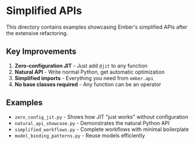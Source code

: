 # Simplified APIs

This directory contains examples showcasing Ember's simplified APIs after the extensive refactoring.

## Key Improvements

1. **Zero-configuration JIT** - Just add `@jit` to any function
2. **Natural API** - Write normal Python, get automatic optimization
3. **Simplified imports** - Everything you need from `ember.api`
4. **No base classes required** - Any function can be an operator

## Examples

- `zero_config_jit.py` - Shows how JIT "just works" without configuration
- `natural_api_showcase.py` - Demonstrates the natural Python API
- `simplified_workflows.py` - Complete workflows with minimal boilerplate
- `model_binding_patterns.py` - Reuse models efficiently